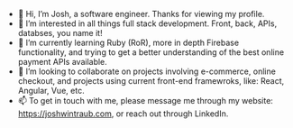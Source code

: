 - 👋  Hi, I’m Josh, a software engineer. Thanks for viewing my profile.
- 👀  I’m interested in all things full stack development. Front, back, APIs, databses, you name it!
- 🌱  I’m currently learning Ruby (RoR), more in depth Firebase functionality, and trying to get a better understanding of the best online payment APIs available.
- 💞️  I’m looking to collaborate on projects involving e-commerce, online checkout, and projects using current front-end framewroks, like: React, Angular, Vue, etc.
- 📫  To get in touch with me, please message me through my website: https://joshwintraub.com, or reach out through LinkedIn.

<!---
jbwgithub/jbwgithub is a ✨ special ✨ repository because its `README.md` (this file) appears on your GitHub profile.
You can click the Preview link to take a look at your changes.
--->
